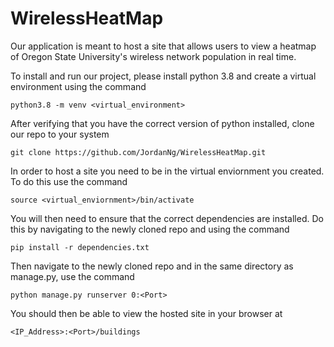 # WirelessHeatMap

Our application is meant to host a site that allows users to view a heatmap of Oregon State University's wireless network population in real time.

To install and run our project, please install python 3.8 and create a virtual environment using the command

```python3.8 -m venv <virtual_environment>```

After verifying that you have the correct version of python installed, clone our repo to your system

```git clone https://github.com/JordanNg/WirelessHeatMap.git```

In order to host a site you need to be in the virtual enviornment you created. To do this use the command

```source <virtual_enviornment>/bin/activate```

You will then need to ensure that the correct dependencies are installed. Do this by navigating to the newly cloned repo and using the command

```pip install -r dependencies.txt```

Then navigate to the newly cloned repo and in the same directory as manage.py, use the command

```python manage.py runserver 0:<Port>```

You should then be able to view the hosted site in your browser at

```<IP_Address>:<Port>/buildings```
